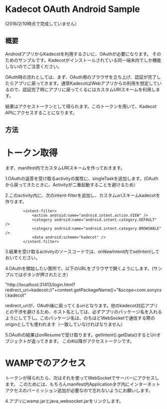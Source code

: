 ﻿# Kadecot OAuth Android Sample
(2016/2/10時点で完成していません）

## 概要

AndroidアプリからKadecotを利用するさいに、OAuthが必要になります。
そのためのサンプルです。Kadecotがインストールされている同一端末内でしか機能しないのでご注意ください。

OAuth時の流れとしては、まず、OAuth用のブラウザを立ち上げ、認証が完了したらアプリに戻ってきます。通常KadecotはWebアプリからの利用を想定しているので、認証完了時にアプリに戻ってくるにはカスタムURIスキームを利用します。

結果はアクセストークンとして得られます。このトークンを用いて、Kadecot APIにアクセスすることになります。

## 方法

# トークン取得

まず、manifest内でカスタムURIスキームを作っておきます。

1.OAuthの返答を受け取るactivityの属性に、singleTaskを追加します。(OAuthから戻ってきたときに、Activityが二重起動することを避けるため）

2.このactivity内に、次のintent-filterを追加し、カスタムuriスキームkadecotを作ります。

            <intent-filter>
                <action android:name="android.intent.action.VIEW" />
                <category android:name="android.intent.category.DEFAULT" />
                <category android:name="android.intent.category.BROWSABLE" />
                <data android:scheme="kadecot" />
            </intent-filter>

3.結果を受け取るactivityのソースコードでは、onNewIntent内でsetIntentしておいてください。

4.OAuthを開始したい箇所で、以下のURLをブラウザで開くようにします。(サンプルではボタンが押されたとき）

"http://localhost:31413/login.html?redirect_uri=kadecot://"+context.getPackageName()+"&scope=com.sonycsl.kadecot"

redirect_uriが、OAuth後に戻ってくるuriとなります。他のkadecot対応アプリとの干渉を避けるため、ホスト名としては、必ずアプリのパッケージ名を入れるようにして下し。このパッケージ名は、のちほどWebSocketで通信する際のoriginとしても使われます（一致していなければなりません）

5.OAuthの結果はonResumeで受け取ります。getIntent().getData()するとUriオブジェクトが返ってきます。
この#以降がアクセストークンです。

# WAMPでのアクセス

トークンが得られたら、次はそれを使ってWebSocketでサーバーにアクセスします。
このためには、もちろんmanifest内Applicationタグ内にインターネットアクセスのパーミッション追加が必要なので忘れないようにお願いします。

<uses-permission android:name="android.permission.INTERNET" />

4.アプリにwamp.jarとjava_websocket.jarをリンクします。


